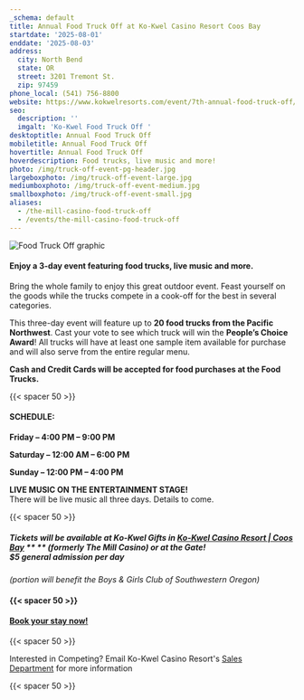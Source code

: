 ```yaml
---
_schema: default
title: Annual Food Truck Off at Ko-Kwel Casino Resort Coos Bay
startdate: '2025-08-01'
enddate: '2025-08-03'
address:
  city: North Bend
  state: OR
  street: 3201 Tremont St.
  zip: 97459
phone_local: (541) 756-8800
website: https://www.kokwelresorts.com/event/7th-annual-food-truck-off/
seo:
  description: ''
  imgalt: 'Ko-Kwel Food Truck Off '
desktoptitle: Annual Food Truck Off
mobiletitle: Annual Food Truck Off
hovertitle: Annual Food Truck Off
hoverdescription: Food trucks, live music and more!
photo: /img/truck-off-event-pg-header.jpg
largeboxphoto: /img/truck-off-event-large.jpg
mediumboxphoto: /img/truck-off-event-medium.jpg
smallboxphoto: /img/truck-off-event-small.jpg
aliases:
  - /the-mill-casino-food-truck-off
  - /events/the-mill-casino-food-truck-off
---
```

![Food Truck Off graphic](/img/food-truck-off.jpg)

#### **Enjoy a 3-day event featuring food trucks, live music and more.**

Bring the whole family to enjoy this great outdoor event. Feast yourself on the goods while the trucks compete in a cook-off for the best in several categories.

This three-day event will feature up to **20 food trucks from the Pacific Northwest**. Cast your vote to see which truck will win the **People’s Choice Award**! All trucks will have at least one sample item available for purchase and will also serve from the entire regular menu.

**Cash and Credit Cards will be accepted for food purchases at the Food Trucks.**

{{< spacer 50 >}}

#### SCHEDULE:

**Friday – 4:00 PM – 9:00 PM**

**Saturday – 12:00 AM – 6:00 PM**

**Sunday – 12:00 PM – 4:00 PM**

**LIVE MUSIC ON THE ENTERTAINMENT STAGE!**<br>There will be live music all three days. Details to come.

{{< spacer 50 >}}

##### Tickets will be available at Ko-Kwel Gifts in <a href="https://www.kokwelresorts.com/coos-bay/" target="_blank" rel="noopener"><strong>Ko-Kwel Casino Resort | Coos Bay</strong></a> \*\* \*\* ***(formerly The Mill Casino)*** or at the Gate!<br>$5 general admission per day

*(portion will benefit the Boys & Girls Club of Southwestern Oregon)*

#### {{< spacer 50 >}}

#### [Book your stay now!](/lodging/)

{{< spacer 50 >}}

Interested in Competing? Email Ko-Kwel Casino Resort's [Sales Department](mailto:salesdept@themillcasino.com)&nbsp;for more information

{{< spacer 50 >}}